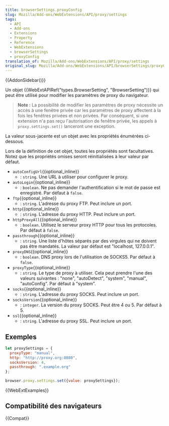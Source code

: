 ```yaml
---
title: browserSettings.proxyConfig
slug: Mozilla/Add-ons/WebExtensions/API/proxy/settings
tags:
  - API
  - Add-ons
  - Extensions
  - Property
  - Reference
  - WebExtensions
  - browserSettings
  - proxyConfig
translation_of: Mozilla/Add-ons/WebExtensions/API/proxy/settings
original_slug: Mozilla/Add-ons/WebExtensions/API/browserSettings/proxyConfig
---
```


{{AddonSidebar()}}

Un objet {{WebExtAPIRef("types.BrowserSetting", "BrowserSetting")}} qui peut être utilisé pour modifier les paramètres de proxy du navigateur.

> **Note :** La possibilité de modifier les paramètres de proxy nécessite un accès à une fenêtre privée car les paramètres de proxy affectent à la fois les fenêtres privées et non privées. Par conséquent, si une extension n'a pas reçu l'autorisation de fenêtre privée, les appels à `proxy.settings.set()` lanceront une exception.

La valeur sous-jacente est un objet avec les propriétés énumérées ci-dessous.

Lors de la définition de cet objet, toutes les propriétés sont facultatives. Notez que les propriétés omises seront réinitialisées à leur valeur par défaut.

- `autoConfigUrl`{{optional_inline}}
  - : `string`. Une URL à utiliser pour configurer le proxy.
- `autoLogin`{{optional_inline}}
  - : `boolean`. Ne pas demander l'authentification si le mot de passe est enregistré. Par défaut à `false`.
- `ftp`{{optional_inline}}
  - : `string`. L'adresse du proxy FTP. Peut inclure un port.
- `http`{{optional_inline}}
  - : `string`. L'adresse du proxy HTTP. Peut inclure un port.
- `httpProxyAll`{{optional_inline}}
  - : `boolean`. Utilisez le serveur proxy HTTP pour tous les protocoles. Par défaut à `false`.
- `passthrough`{{optional_inline}}
  - : `string`. Une liste d'hôtes séparés par des virgules qui ne doivent pas être mandatés. La valeur par défaut est "localhost, 127.0.0.1".
- `proxyDNS`{{optional_inline}}
  - : `boolean`. DNS proxy lors de l'utilisation de SOCKS5. Par défaut à `false`.
- `proxyType`{{optional_inline}}
  - : `string`. Le type de proxy à utiliser. Cela peut prendre l'une des valeurs suivantes : "none", "autoDetect", "system", "manual", "autoConfig". Par défaut à "system".
- `socks`{{optional_inline}}
  - : `string`. L'adresse du proxy SOCKS. Peut inclure un port.
- `socksVersion`{{optional_inline}}
  - : `integer`. La version du proxy SOCKS. Peut être 4 ou 5. Par défaut à 5.
- `ssl`{{optional_inline}}
  - : `string`. L'adresse du proxy SSL. Peut inclure un port.

## Exemples

```js
let proxySettings = {
  proxyType: "manual",
  http: "http://proxy.org:8080",
  socksVersion: 4,
  passthrough: ".example.org"
};

browser.proxy.settings.set({value: proxySettings});
```

{{WebExtExamples}}

## Compatibilité des navigateurs

{{Compat}}
